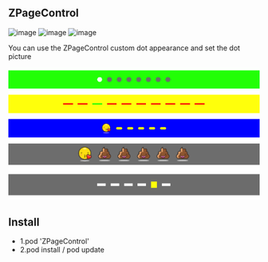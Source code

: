 ## ZPageControl

![image](https://img.shields.io/badge/platform-iOS-yellow.svg)  ![image](https://img.shields.io/badge/support-swift%204%2B-green.svg)  ![image](https://img.shields.io/cocoapods/v/ZPageControl.svg?style=flat)

You can use the ZPageControl custom dot appearance and set the dot picture

![image](https://github.com/MQZHot/ZPageControl/raw/master/picture.png)

## Install

* 1.pod 'ZPageControl'
* 2.pod install / pod update
